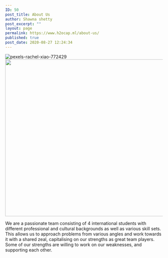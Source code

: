 ```yaml
---
ID: 50
post_title: About Us
author: Shawna shetty
post_excerpt: ""
layout: page
permalink: https://www.h2ocap.ml/about-us/
published: true
post_date: 2020-08-27 12:24:34
---
```

<img src="https://www.h2ocap.ml/wp-content/uploads/elementor/thumbs/pexels-rachel-xiao-772429-scaled-ov0tailah5ayppfyyjtiezb6wie5f7lihutcxvcn54.jpg" title="pexels-rachel-xiao-772429" alt="pexels-rachel-xiao-772429">
<img width="750" height="501" src="https://www.h2ocap.ml/wp-content/uploads/2020/09/3434696-2-768x513.jpg" alt="" loading="lazy" srcset="https://www.h2ocap.ml/wp-content/uploads/2020/09/3434696-2-768x513.jpg 768w, https://www.h2ocap.ml/wp-content/uploads/2020/09/3434696-2-300x200.jpg 300w, https://www.h2ocap.ml/wp-content/uploads/2020/09/3434696-2-1024x683.jpg 1024w" sizes="(max-width: 750px) 100vw, 750px">

We are a passionate team consisting of 4 international students with different professional and cultural backgrounds as well as various skill sets. This allows us to approach problems from various angles and work towards it with a shared zeal, capitalising on our strengths as great team players. Some of our strengths are willing to work on our weaknesses, and supporting each other.&nbsp;